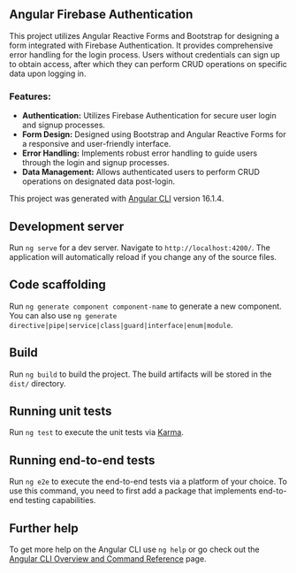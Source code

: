 ## Angular Firebase Authentication

This project utilizes Angular Reactive Forms and Bootstrap for designing a form integrated with Firebase Authentication. It provides comprehensive error handling for the login process. Users without credentials can sign up to obtain access, after which they can perform CRUD operations on specific data upon logging in.

### Features:
- **Authentication:** Utilizes Firebase Authentication for secure user login and signup processes.
- **Form Design:** Designed using Bootstrap and Angular Reactive Forms for a responsive and user-friendly interface.
- **Error Handling:** Implements robust error handling to guide users through the login and signup processes.
- **Data Management:** Allows authenticated users to perform CRUD operations on designated data post-login.
 
This project was generated with [Angular CLI](https://github.com/angular/angular-cli) version 16.1.4.

## Development server

Run `ng serve` for a dev server. Navigate to `http://localhost:4200/`. The application will automatically reload if you change any of the source files.

## Code scaffolding

Run `ng generate component component-name` to generate a new component. You can also use `ng generate directive|pipe|service|class|guard|interface|enum|module`.

## Build

Run `ng build` to build the project. The build artifacts will be stored in the `dist/` directory.

## Running unit tests

Run `ng test` to execute the unit tests via [Karma](https://karma-runner.github.io).

## Running end-to-end tests

Run `ng e2e` to execute the end-to-end tests via a platform of your choice. To use this command, you need to first add a package that implements end-to-end testing capabilities.

## Further help

To get more help on the Angular CLI use `ng help` or go check out the [Angular CLI Overview and Command Reference](https://angular.io/cli) page.
